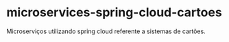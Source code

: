 # microservices-spring-cloud-cartoes
Microserviços utilizando spring cloud referente a sistemas de cartões.
